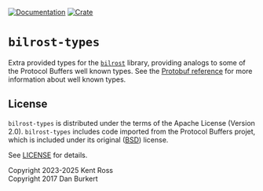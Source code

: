 [![Documentation](https://docs.rs/bilrost-types/badge.svg)](https://docs.rs/bilrost-types/)
[![Crate](https://img.shields.io/crates/v/bilrost-types.svg)](https://crates.io/crates/bilrost-types)

# `bilrost-types`

Extra provided types for the [`bilrost`][b] library, providing analogs to some
of the Protocol Buffers well known types. See the [Protobuf reference][pb] for
more information about well known types.

[b]: https://crates.io/crates/bilrost

[pb]: https://developers.google.com/protocol-buffers/docs/reference/google.protobuf

## License

`bilrost-types` is distributed under the terms of the Apache License (Version
2.0).
`bilrost-types` includes code imported from the Protocol Buffers projet, which
is included under its original ([BSD][2]) license.

[2]: https://github.com/google/protobuf/blob/master/LICENSE

See [LICENSE](../LICENSE) for details.

Copyright 2023-2025 Kent Ross  
Copyright 2017 Dan Burkert
